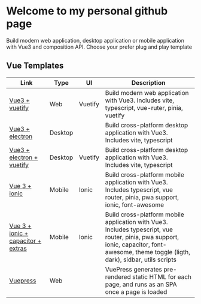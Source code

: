 # Welcome to my personal github page

Build modern web application, desktop application or mobile application with Vue3 and composition API. Choose your prefer plug and play template

## Vue Templates

| Link  | Type | UI | Description|
|---|---|---|---|
| [Vue3 + vuetify](https://github.com/sdiricco/vue3-vuetify-boilerplate)|Web|Vuetify|Build modern web application with Vue3. Includes vite, typescript, vue-ruter, pinia, vuetify|
| [Vue3 + electron](https://github.com/sdiricco/vue3-electron-boilerplate)|Desktop||Build cross-platform desktop application with Vue3. Includes vite, typescript|
| [Vue3 + electron + vuetify](https://github.com/sdiricco/vue3-vuetify-electron-boilerplate)|Desktop|Vuetify|Build cross-platform desktop application with Vue3. Includes vite, typescript |
|[Vue 3 + ionic](https://github.com/sdiricco/vue3-ionic-boilerplate)|Mobile|Ionic|Build cross-platform mobile application with Vue3. Includes typescript, vue router, pinia, pwa support, ionic, font-awesome|
|[Vue 3 + ionic + capacitor + extras](https://github.com/sdiricco/vue3-ionic-capacitor-pro-1)|Mobile|Ionic|Build cross-platform mobile application with Vue3. Includes typescript, vue router, pinia, pwa support, ionic, capacitor, font-awesome, theme toggle (ligth, dark), sidbar, utils scripts|
|[Vuepress](https://github.com/sdiricco/vuepress-starter)|Web||VuePress generates pre-rendered static HTML for each page, and runs as an SPA once a page is loaded|
